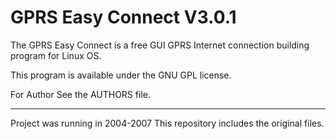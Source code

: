 #    GPRS Easy Connect V3.0.1 


The GPRS Easy Connect is a free GUI GPRS Internet connection building program
for Linux OS.

This program is available under the GNU GPL license.

For Author See the AUTHORS file.

___________

Project was running in 2004-2007
This repository includes the original files.
